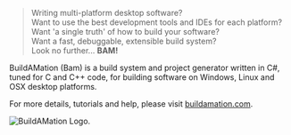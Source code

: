 > Writing multi-platform desktop software?  
> Want to use the best development tools and IDEs for each platform?  
> Want 'a single truth' of how to build your software?  
> Want a fast, debuggable, extensible build system?  
> Look no further... **BAM!**

BuildAMation (Bam) is a build system and project generator written in C#, tuned for C and C++ code, for building software on Windows, Linux and OSX desktop platforms.

For more details, tutorials and help, please visit [buildamation.com](http://buildamation.com).

![BuildAMation Logo](http://buildamation.com/BAM.png).
